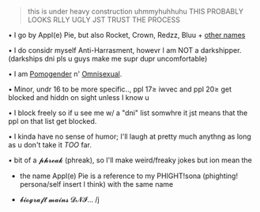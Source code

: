 > this is under heavy construction uhmmyhuhhuhu THIS PROBABLY LOOKS RLLY UGLY JST TRUST THE PROCESS


• I go by Appl(e) Pie, but also Rocket, Crown, Redzz, Bluu + [other names](https://pronouns.cc/@RRR0cketz)



• I do considr myself Anti-Harrasment, howevr I am NOT a darkshipper. (darkships dni pls u guys make me supr dupr uncomfortable)



• I am [Pomogender](https://gender.fandom.com/wiki/Pomogender) n' [Omnisexual](https://lgbtqia.fandom.com/wiki/Omnisexual).



• Minor, undr 16 to be more specific.., ppl 17≥ iwvec and ppl 20≥ get blocked and hiddn on sight unless I know u



• I block freely so if u see me w/ a "dni" list somwhre it jst means that the ppl on that list get blocked.



• I kinda have no sense of humor; I'll laugh at pretty much anythng as long as u don't take it *TOO* far.


• bit of a 𝓹𝓱𝓻𝓮𝓪𝓴 (phreak), so I'll make weird/freaky jokes but ion mean the



- the name Appl(e) Pie is a reference to my PHIGHT!sona (phighting! persona/self insert I think) with the same name



- 𝓫𝓲𝓸𝓰𝓻𝓪𝓯𝓽 𝓶𝓪𝓲𝓷𝓼 𝓓𝓝𝓘... /j
